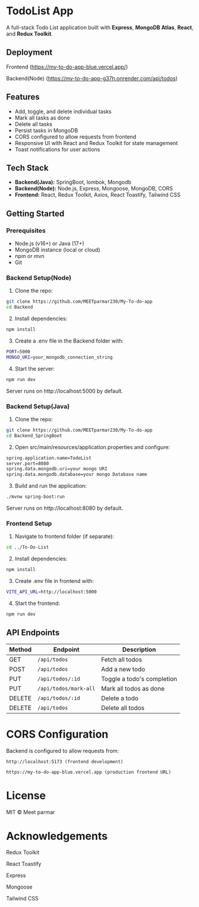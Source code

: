 # TodoList App

A full-stack Todo List application built with **Express**, **MongoDB Atlas**, **React**, and **Redux Toolkit**.

## Deployment

Frontend (https://my-to-do-app-blue.vercel.app/)

Backend(Node)  (https://my-to-do-app-g37h.onrender.com/api/todos)

## Features

- Add, toggle, and delete individual tasks
- Mark all tasks as done
- Delete all tasks
- Persist tasks in MongoDB
- CORS configured to allow requests from frontend
- Responsive UI with React and Redux Toolkit for state management
- Toast notifications for user actions

## Tech Stack

- **Backend(Java):** SpringBoot, lombok, Mongodb
- **Backend(Node):** Node.js, Express, Mongoose, MongoDB, CORS
- **Frontend:** React, Redux Toolkit, Axios, React Toastify, Tailwind CSS

## Getting Started

### Prerequisites

- Node.js (v16+) or Java (17+)
- MongoDB instance (local or cloud)
- npm or mvn
- Git

### Backend Setup(Node)

1. Clone the repo:

```bash
git clone https://github.com/MEETparmar230/My-To-do-app
cd Backend
```

2. Install dependencies:

```bash
npm install
```

3. Create a .env file in the Backend folder with:

```bash
PORT=5000
MONGO_URI=your_mongodb_connection_string
```

4. Start the server:

```bash
npm run dev
```

Server runs on http://localhost:5000 by default.

### Backend Setup(Java)

1. Clone the repo:

```bash
git clone https://github.com/MEETparmar230/My-To-do-app
cd Backend_SpringBoot
```

2. Open src/main/resources/application.properties and configure:

```bash
spring.application.name=TodoList
server.port=8080
spring.data.mongodb.uri=your mongo URI
spring.data.mongodb.database=your mongo Database name
```

3. Build and run the application:

```bash
./mvnw spring-boot:run
```
Server runs on http://localhost:8080 by default.

### Frontend Setup

1. Navigate to frontend folder (if separate):

```bash
cd ../To-Do-List
```

2. Install dependencies:

```bash
npm install
```

3. Create .env file in frontend with:

```bash
VITE_API_URL=http://localhost:5000
```

4. Start the frontend:

```bash
npm run dev
```


## API Endpoints


| Method | Endpoint              | Description                |
| ------ | --------------------- | -------------------------- |
| GET    | `/api/todos`          | Fetch all todos            |
| POST   | `/api/todos`          | Add a new todo             |
| PUT    | `/api/todos/:id`      | Toggle a todo's completion |
| PUT    | `/api/todos/mark-all` | Mark all todos as done     |
| DELETE | `/api/todos/:id`      | Delete a todo              |
| DELETE | `/api/todos`          | Delete all todos           |


# CORS Configuration

Backend is configured to allow requests from:

    http://localhost:5173 (frontend development)

    https://my-to-do-app-blue.vercel.app (production frontend URL)


# License

MIT © Meet parmar


# Acknowledgements

Redux Toolkit

React Toastify

Express

Mongoose

Tailwind CSS
